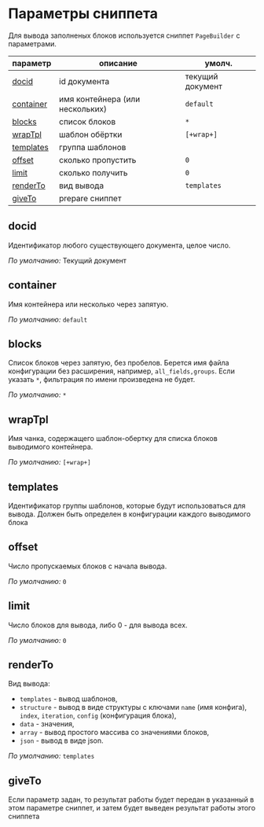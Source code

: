 # Параметры сниппета

Для вывода заполненых блоков используется сниппет `PageBuilder` с параметрами.

| параметр                      | описание                        | умолч.           |
| ----------------------------- | ------------------------------- | ---------------- |
| [docid](#param_docid)         | id документа                    | текущий документ |
| [container](#param_container) | имя контейнера (или нескольких) | `default`        |
| [blocks](#param_blocks)       | список блоков                   | `*`              |
| [wrapTpl](#param_wraptpl)     | шаблон обёртки                  | `[+wrap+]`       |
| [templates](#param_templates) | группа шаблонов                 |                  |
| [offset](#param_offset)       | сколько пропустить              | `0`              |
| [limit](#param_limit)         | сколько получить                | `0`              |
| [renderTo](#param_renderto)   | вид вывода                      | `templates`      |
| [giveTo](#param_giveto)       | prepare сниппет                 |                  |

## <a name="param_docid"></a> docid

Идентификатор любого существующего документа, целое число.

_По умолчанию:_ Текущий документ

## <a name="param_container"></a> container

Имя контейнера или несколько через запятую.

_По умолчанию:_ `default`

## <a name="param_blocks"></a> blocks

Список блоков через запятую, без пробелов. Берется имя файла конфигурации без расширения, например, `all_fields,groups`. Если указать `*`, фильтрация по имени произведена не будет.

_По умолчанию:_ `*`

## <a name="param_wraptpl"></a> wrapTpl

Имя чанка, содержащего шаблон-обертку для списка блоков выводимого контейнера.

_По умолчанию:_ `[+wrap+]`

## <a name="param_templates"></a> templates

Идентификатор группы шаблонов, которые будут использоваться для вывода. Должен быть определен в конфигурации каждого выводимого блока

## <a name="param_offset"></a> offset

Число пропускаемых блоков с начала вывода.

_По умолчанию:_ `0`

## <a name="param_limit"></a> limit

Число блоков для вывода, либо 0 - для вывода всех.

_По умолчанию:_ `0`

## <a name="param_renderto"></a> renderTo

Вид вывода:

- `templates` - вывод шаблонов,
- `structure` - вывод в виде структуры с ключами `name` (имя конфига), `index`, `iteration`, `config` (конфигурация блока),
- `data` - значения,
- `array` - вывод простого массива со значениями блоков,
- `json` - вывод в виде json.

_По умолчанию:_ `templates`

## <a name="param_giveto"></a> giveTo

Если параметр задан, то результат работы будет передан в указанный в этом параметре сниппет, и затем будет выведен результат работы этого сниппета
